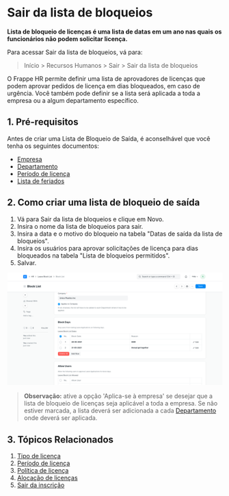 # Sair da lista de bloqueios



**Lista de bloqueio de licenças é uma lista de datas em um ano nas quais os funcionários não podem solicitar licença.**


Para acessar Sair da lista de bloqueios, vá para:


> Início > Recursos Humanos > Sair > Sair da lista de bloqueios


O Frappe HR permite definir uma lista de aprovadores de licenças que podem aprovar pedidos de licença em dias bloqueados, em caso de urgência. Você também pode definir se a lista será aplicada a toda a empresa ou a algum departamento específico.


## 1. Pré-requisitos


Antes de criar uma Lista de Bloqueio de Saída, é aconselhável que você tenha os seguintes documentos:


* [Empresa](/docs/pt/setting-up/company-setup)
* [Departamento](/docs/pt/human-resources/department)
* [Período de licença](/docs/pt/human-resources/leave-period)
* [Lista de feriados](/docs/pt/human-resources/holiday-list)


## 2. Como criar uma lista de bloqueio de saída


1. Vá para Sair da lista de bloqueios e clique em Novo.
2. Insira o nome da lista de bloqueios para sair.
3. Insira a data e o motivo do bloqueio na tabela "Datas de saída da lista de bloqueios".
4. Insira os usuários para aprovar solicitações de licença para dias bloqueados na tabela "Lista de bloqueios permitidos".
5. Salvar.


![Sair da lista de bloqueios](/files/leave-block-list.png)


> **Observação:** ative a opção 'Aplica-se à empresa' se desejar que a lista de bloqueio de licenças seja aplicável a toda a empresa. Se não estiver marcada, a lista deverá ser adicionada a cada [Departamento](/docs/pt/human-resources/department) onde deverá ser aplicada.
## 3. Tópicos Relacionados


1. [Tipo de licença](/docs/pt/human-resources/leave-type)
2. [Período de licença](/docs/pt/human-resources/leave-period)
3. [Política de licença](/docs/pt/human-resources/leave-policy)
4. [Alocação de licenças](/docs/pt/human-resources/leave-allocation)
5. [Sair da inscrição](/docs/pt/human-resources/leave-application)





